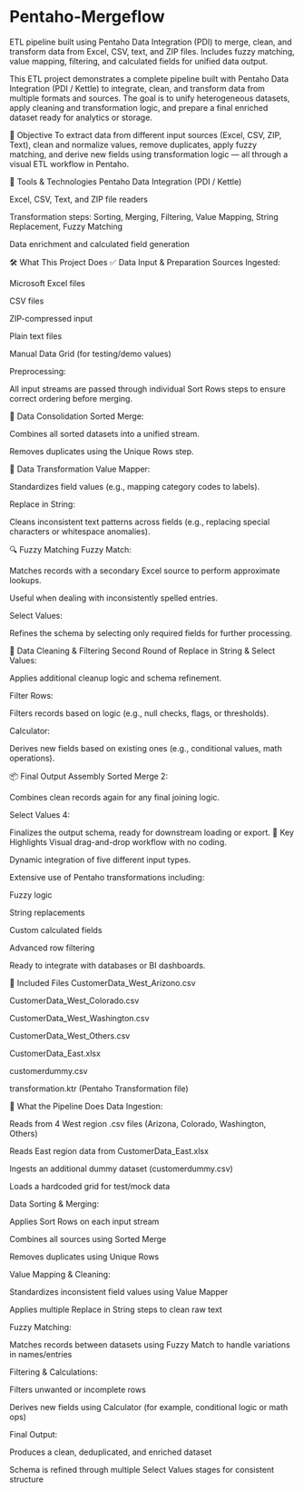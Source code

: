 # Pentaho-Mergeflow
ETL pipeline built using Pentaho Data Integration (PDI) to merge, clean, and transform data from Excel, CSV, text, and ZIP files. Includes fuzzy matching, value mapping, filtering, and calculated fields for unified data output.

This ETL project demonstrates a complete pipeline built with Pentaho Data Integration (PDI / Kettle) to integrate, clean, and transform data from multiple formats and sources. The goal is to unify heterogeneous datasets, apply cleaning and transformation logic, and prepare a final enriched dataset ready for analytics or storage.

🚀 Objective
To extract data from different input sources (Excel, CSV, ZIP, Text), clean and normalize values, remove duplicates, apply fuzzy matching, and derive new fields using transformation logic — all through a visual ETL workflow in Pentaho.

🔧 Tools & Technologies
Pentaho Data Integration (PDI / Kettle)

Excel, CSV, Text, and ZIP file readers

Transformation steps: Sorting, Merging, Filtering, Value Mapping, String Replacement, Fuzzy Matching

Data enrichment and calculated field generation

🛠️ What This Project Does
✅ Data Input & Preparation
Sources Ingested:

Microsoft Excel files

CSV files

ZIP-compressed input

Plain text files

Manual Data Grid (for testing/demo values)

Preprocessing:

All input streams are passed through individual Sort Rows steps to ensure correct ordering before merging.

🔗 Data Consolidation
Sorted Merge:

Combines all sorted datasets into a unified stream.

Removes duplicates using the Unique Rows step.

🔄 Data Transformation
Value Mapper:

Standardizes field values (e.g., mapping category codes to labels).

Replace in String:

Cleans inconsistent text patterns across fields (e.g., replacing special characters or whitespace anomalies).

🔍 Fuzzy Matching
Fuzzy Match:

Matches records with a secondary Excel source to perform approximate lookups.

Useful when dealing with inconsistently spelled entries.

Select Values:

Refines the schema by selecting only required fields for further processing.

🧹 Data Cleaning & Filtering
Second Round of Replace in String & Select Values:

Applies additional cleanup logic and schema refinement.

Filter Rows:

Filters records based on logic (e.g., null checks, flags, or thresholds).

Calculator:

Derives new fields based on existing ones (e.g., conditional values, math operations).

📦 Final Output Assembly
Sorted Merge 2:

Combines clean records again for any final joining logic.

Select Values 4:

Finalizes the output schema, ready for downstream loading or export.
📌 Key Highlights
Visual drag-and-drop workflow with no coding.

Dynamic integration of five different input types.

Extensive use of Pentaho transformations including:

Fuzzy logic

String replacements

Custom calculated fields

Advanced row filtering

Ready to integrate with databases or BI dashboards.

📂 Included Files
CustomerData_West_Arizono.csv

CustomerData_West_Colorado.csv

CustomerData_West_Washington.csv

CustomerData_West_Others.csv

CustomerData_East.xlsx

customerdummy.csv

transformation.ktr (Pentaho Transformation file)

🔧 What the Pipeline Does
Data Ingestion:

Reads from 4 West region .csv files (Arizona, Colorado, Washington, Others)

Reads East region data from CustomerData_East.xlsx

Ingests an additional dummy dataset (customerdummy.csv)

Loads a hardcoded grid for test/mock data

Data Sorting & Merging:

Applies Sort Rows on each input stream

Combines all sources using Sorted Merge

Removes duplicates using Unique Rows

Value Mapping & Cleaning:

Standardizes inconsistent field values using Value Mapper

Applies multiple Replace in String steps to clean raw text

Fuzzy Matching:

Matches records between datasets using Fuzzy Match to handle variations in names/entries

Filtering & Calculations:

Filters unwanted or incomplete rows

Derives new fields using Calculator (for example, conditional logic or math ops)

Final Output:

Produces a clean, deduplicated, and enriched dataset

Schema is refined through multiple Select Values stages for consistent structure

